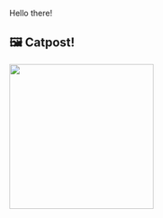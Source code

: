 Hello there!



## 🖼️ Catpost!

<sub>
    <img src="https://cdn2.thecatapi.com/images/IrWWsoj9Bu.jpg" height="256">
</sub>

